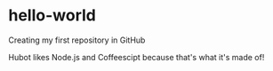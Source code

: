 # hello-world
Creating my first repository in GitHub

Hubot likes Node.js and Coffeescipt because that's what it's made of!
